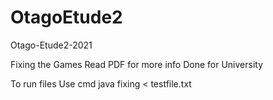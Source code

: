 # OtagoEtude2
Otago-Etude2-2021

Fixing the Games
Read PDF for more info
Done for University

To run files
Use cmd 
java fixing < testfile.txt
